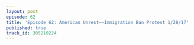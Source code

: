 ```yaml
---
layout: post
episode: 62
title: 'Episode 62: American Unrest––Immigration Ban Protest 1/28/17'
published: true
track_id: 305210224
---
```

<div class='list post-player' track='{{page.track_id}}'></div>
